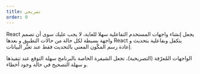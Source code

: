 ```yaml
---
title: تصريحي
order: 0
---
```

React يجعل إنشاء واجهات المستخدم التفاعلية سهلا للغاية، ﻻ يجب عليك سوى أن تصمم واجهة بسيطة لكل حالة من حالات التطبيق و بعدها React يتكفل وبفاعلية بتحديث و إعادة رسم المكّون المعني بالتحديث فقط عند تغيُّر البيانات.

الواجهات المُعرّفة (التصريحية)، تجعل الشيفرة الخاصة بالبرنامج سهلة التوقع عند تنفيذها و سهلة التصحيح في حالة وجود أخطاء.
